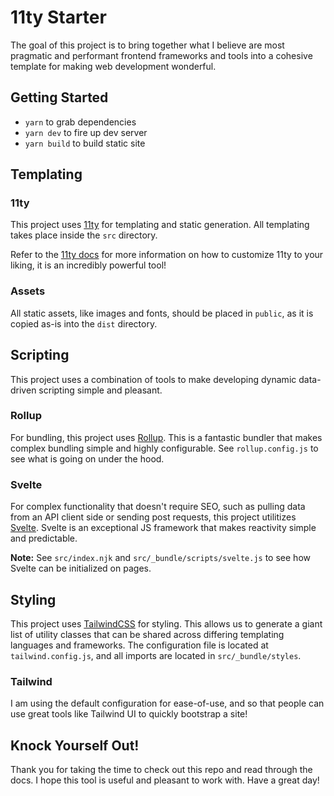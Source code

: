 # 11ty Starter

The goal of this project is to bring together what I believe are most pragmatic and performant frontend frameworks and tools into a cohesive template for making web development wonderful.

## Getting Started

- `yarn` to grab dependencies
- `yarn dev` to fire up dev server
- `yarn build` to build static site

## Templating

### 11ty

This project uses [11ty](https://www.11ty.dev/docs/) for templating and static generation. All templating takes place inside the `src` directory.

Refer to the [11ty docs](https://www.11ty.dev/docs/) for more information on how to customize 11ty to your liking, it is an incredibly powerful tool!

### Assets

All static assets, like images and fonts, should be placed in `public`, as it is copied as-is into the `dist` directory.

## Scripting

This project uses a combination of tools to make developing dynamic data-driven scripting simple and pleasant.

### Rollup

For bundling, this project uses [Rollup](https://rollupjs.org/guide/en/). This is a fantastic bundler that makes complex bundling simple and highly configurable. See `rollup.config.js` to see what is going on under the hood.

### Svelte

For complex functionality that doesn't require SEO, such as pulling data from an API client side or sending post requests, this project utilitizes [Svelte](https://svelte.dev). Svelte is an exceptional JS framework that makes reactivity simple and predictable.

**Note:** See `src/index.njk` and `src/_bundle/scripts/svelte.js` to see how Svelte can be initialized on pages.

## Styling

This project uses [TailwindCSS](https://tailwindcss.com/) for styling. This allows us to generate a giant list of utility classes that can be shared across differing templating languages and frameworks. The configuration file is located at `tailwind.config.js`, and all imports are located in `src/_bundle/styles`.

### Tailwind

I am using the default configuration for ease-of-use, and so that people can use great tools like Tailwind UI to quickly bootstrap a site!

## Knock Yourself Out!

Thank you for taking the time to check out this repo and read through the docs. I hope this tool is useful and pleasant to work with. Have a great day!
